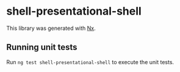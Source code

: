 # shell-presentational-shell

This library was generated with [Nx](https://nx.dev).

## Running unit tests

Run `ng test shell-presentational-shell` to execute the unit tests.
